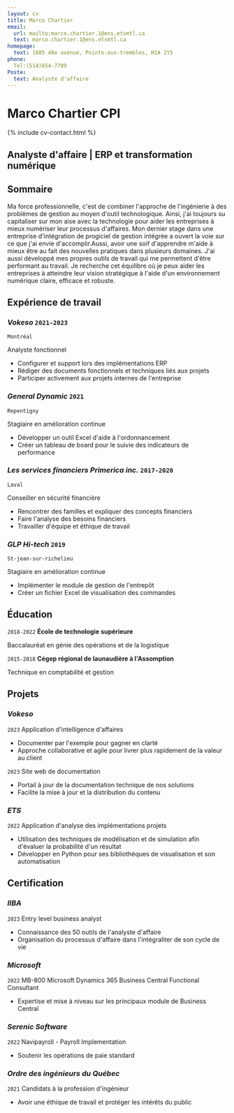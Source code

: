 ```yaml
---
layout: cv
title: Marco Chartier
email:
  url: mailto:marco.chartier.1@ens.etsmtl.ca
  text: marco.chartier.1@ens.etsmtl.ca
homepage:
  text: 1885 48e avenue, Pointe-aux-trembles, H1A 2Y5
phone:
  Tel:(514)654-7789
Poste:
  text: Analyste d'affaire
---
```


# Marco **Chartier** CPI


<!--
include contact information from the front matter
Supported arguments:
    - homepage: text
    - phone
    - email
-->

{% include cv-contact.html %}

## Analyste d'affaire | ERP et transformation numérique
## Sommaire 

Ma force professionnelle, c'est de combiner l'approche de l'ingénierie à des problèmes de gestion au moyen d'outil technologique. Ainsi, j'ai toujours su capitaliser sur mon aise avec la technologie pour aider les entreprises à mieux numériser leur processus d'affaires. Mon dernier stage dans une entreprise d'intégration de progiciel de gestion intégrée a ouvert la voie sur ce que j'ai envie d'accomplir.Aussi, avoir une soif d'apprendre m'aide à mieux être au fait des nouvelles pratiques dans plusieurs domaines. J'ai aussi développé mes propres outils de travail qui me permettent d'être performant au travail. Je recherche cet équilibre où je peux aider les entreprises à atteindre leur vision stratégique à l'aide d'un environnement numérique claire, efficace et robuste.

## Expérience de travail

### *Vokeso* `2021-2023`

```
Montréal
```

Analyste fonctionnel
- Configurer et support lors des implémentations ERP
- Rédiger des documents fonctionnels et techniques liés aux projets
- Participer activement aux projets internes de l'entreprise


### *General Dynamic* `2021`

```
Repentigny
```

Stagiaire en amélioration continue
- Développer un outil Excel d'aide à l'ordonnancement
- Créer un tableau de board pour le suivie des indicateurs de performance

### *Les services financiers Primerica inc.* `2017-2020`

```
Laval
```

Conseiller en sécurité financière
- Rencontrer des familles et expliquer des concepts financiers
- Faire l'analyse des besoins financiers
- Travailler d'équipe et éthique de travail



### *GLP Hi-tech* `2019`

```
St-jean-sur-richelieu
```
Stagiaire en amélioration continue 
- Implémenter le module de gestion de l'entrepôt
- Créer un fichier Excel de visualisation des commandes



## Éducation

`2018-2022`
__École de technologie supérieure__

Baccalauréat en génie des opérations et de la logistique

`2015-2018`
__Cégep régional de launaudière à l'Assomption__

Technique en comptabilité et gestion


## Projets

### *Vokeso*

`2023`
Application d'intelligence d'affaires
- Documenter par l'exemple pour gagner en clarté
- Approche collaborative et agile pour livrer plus rapidement de la valeur au client

`2023`
Site web de documentation
- Portail à jour de la documentation technique de nos solutions
- Facilite la mise à jour et la distribution du contenu

### *ETS*

`2022`
Application d'analyse des implémentations projets
- Utilisation des techniques de modélisation et de simulation afin d'évaluer la probabilité d'un résultat
- Développer en Python pour ses bibliothèques de visualisation et son automatisation

## Certification

### *IIBA*

`2023` Entry level business analyst
- Connaissance des 50 outils de l'analyste d'affaire
- Organisation du processus d'affaire dans l'intégraliter de son cycle de vie

### *Microsoft*

`2022` MB-800 Microsoft Dynamics 365 Business Central Functional Consultant
- Expertise et mise à niveau sur les principaux module de Business Central

### *Serenic Software*

`2022` Navipayroll - Payroll Implementation
- Soutenir les opérations de paie standard

### *Ordre des ingénieurs du Québec*

`2021` Candidats à la profession d'ingénieur
- Avoir une éthique de travail et protéger les intérêts du public



<!-- ### Footer

Dernière mise à jour: septembre 2023 -->
